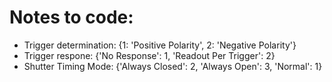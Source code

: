 
# Notes to code:

- Trigger determination: {1: 'Positive Polarity', 2: 'Negative Polarity'}
- Trigger respone: {'No Response': 1, 'Readout Per Trigger': 2}
- Shutter Timing Mode: {'Always Closed': 2, 'Always Open': 3, 'Normal': 1}